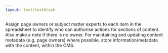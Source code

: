 ```yaml
---
layout: text/textblock
---
```


Assign page owners or subject matter experts to each item in the spreadsheet to identify who can authorise actions for sections of content. Also make a note if there is no owner. For maintaining and updating content metadata (e.g. page owners) where possible, store information/metadata with the content, within the CMS.
